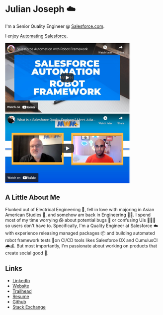 # Julian Joseph ☁️

I'm a Senior Quality Engineer @ [Salesforce.com](Salesforce.com).

I enjoy [Automating Salesforce](https://www.youtube.com/watch?v=B03PY9RUUqw).

<a href="https://www.youtube.com/watch?v=B03PY9RUUqw"><img src="images/salesforce-automation-with-rf.png" width="400" height="225" alt="link to Salesforce Automation with Robot Framework video"></a> <a href="https://www.youtube.com/watch?v=EGw7cYo5UIs"><img src="images/mike-wheeler-podcast.png" width="400" height="225" alt="link to Interview with Mike Wheeler"></a>

## A Little About Me

Flunked out of Electrical Engineering 🤭, fell in love with majoring in Asian American Studies 💜, and somehow am back in Engineering ✊🏽. I spend most of my time worrying 😱 about potential bugs 🐛 or confusing UIs 🤦🏾‍♂️ so users don't have to. Specifically, I'm a Quality Engineer at Salesforce ☁️ with experience releasing managed packages 📦 and building automated robot framework tests 🤖on CI/CD tools likes Salesforce DX and CumulusCI 🌧💰. But most importantly, I'm passionate about working on products that create social good 🌈.

## Links

- [LinkedIn](https://www.linkedin.com/in/juliandjoseph/)
- [Website](https://julianjoseph-developer-edition.na156.force.com/portfolio/s/)
- [Trailhead](https://trailblazer.me/id/julianjoseph)
- [Resume](http://bit.ly/julian2021resume)
- [Github](https://github.com/Julian88Tex)
- [Stack Exchange](https://salesforce.stackexchange.com/users/30066/julian-joseph)
